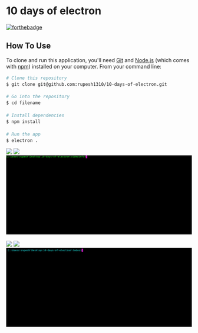 # 10 days of electron

[![forthebadge](https://forthebadge.com/images/badges/made-with-javascript.svg)](https://forthebadge.com)


## How To Use

To clone and run this application, you'll need [Git](https://git-scm.com) and [Node.js](https://nodejs.org/en/download/) (which comes with [npm](http://npmjs.com)) installed on your computer. From your command line:

```bash
# Clone this repository
$ git clone git@github.com:rupesh1310/10-days-of-electron.git

# Go into the repository
$ cd filename

# Install dependencies
$ npm install

# Run the app
$ electron .
```

![](https://img.shields.io/badge/Day-0-blue.svg?style=for-the-badge)  ![](https://img.shields.io/badge/videoinfo-blue.svg?style=for-the-badge)
![alt tag](videoinfo/final.gif)


![](https://img.shields.io/badge/Day-1-red.svg?style=for-the-badge)  ![](https://img.shields.io/badge/todos-red.svg?style=for-the-badge)
![alt tag](todos/todo.gif)
